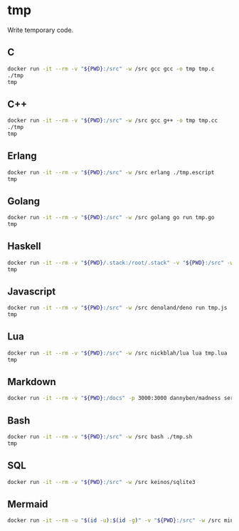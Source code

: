 # tmp

Write temporary code.

## C

```sh
docker run -it --rm -v "${PWD}:/src" -w /src gcc gcc -o tmp tmp.c
./tmp
tmp
```

## C++

```sh
docker run -it --rm -v "${PWD}:/src" -w /src gcc g++ -o tmp tmp.cc
./tmp
tmp
```

## Erlang

```sh
docker run -it --rm -v "${PWD}:/src" -w /src erlang ./tmp.escript
tmp
```

## Golang

```sh
docker run -it --rm -v "${PWD}:/src" -w /src golang go run tmp.go
tmp
```

## Haskell

```sh
docker run -it --rm -v "${PWD}/.stack:/root/.stack" -v "${PWD}:/src" -w /src haskell ./tmp.hs
tmp
```

## Javascript

```sh
docker run -it --rm -v "${PWD}:/src" -w /src denoland/deno run tmp.js
tmp
```

## Lua

```sh
docker run -it --rm -v "${PWD}:/src" -w /src nickblah/lua lua tmp.lua
tmp
```

## Markdown

```sh
docker run -it --rm -v "${PWD}:/docs" -p 3000:3000 dannyben/madness server
```

## Bash

```sh
docker run -it --rm -v "${PWD}:/src" -w /src bash ./tmp.sh
tmp
```

## SQL

```sh
docker run -it --rm -v "${PWD}:/src" -w /src keinos/sqlite3
```

## Mermaid

```sh
docker run -it --rm -u "$(id -u):$(id -g)" -v "${PWD}:/src" -w /src minlag/mermaid-cli -e png -i ./tmp.mmd
```
